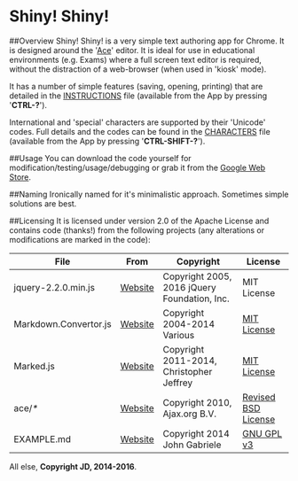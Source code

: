 # Shiny! Shiny!

##Overview
Shiny! Shiny! is a very simple text authoring app for Chrome. It is designed around the '[Ace](https://ace.c9.io)' editor. It is ideal for use in educational environments (e.g. Exams) where a full screen text editor is required, without the distraction of a web-browser (when used in 'kiosk' mode).

It has a number of simple features (saving, opening, printing) that are detailed in the [INSTRUCTIONS](documentation/INSTRUCTIONS.md) file (available from the App by pressing '__CTRL-?__').

International and 'special' characters are supported by their 'Unicode' codes. Full details and the codes can be found in the [CHARACTERS](documentation/CHARACTERS.md) file (available from the App by pressing '__CTRL-SHIFT-?__').

##Usage
You can download the code yourself for modification/testing/usage/debugging or grab it from the [Google Web Store](https://chrome.google.com/webstore/detail/shiny-shiny/ihigondjldgbcfcaabmplodljjliedaf).

##Naming
Ironically named for it's minimalistic approach. Sometimes simple solutions are best.

##Licensing
It is licensed under version 2.0 of the Apache License and contains code (thanks!) from the following projects (any alterations or modifications are marked in the code):

|File|From|Copyright|License|
|---|---|---|---|
|jquery-2.2.0.min.js|[Website](http://jquery.org)|Copyright 2005, 2016 jQuery Foundation, Inc.|MIT License|
|Markdown.Convertor.js|[Website](https://code.google.com/p/pagedown/)|Copyright 2004-2014 Various|[MIT License](https://code.google.com/p/pagedown/source/browse/LICENSE.txt)|
|Marked.js|[Website](https://github.com/chjj/marked)|Copyright 2011-2014, Christopher Jeffrey|[MIT License](https://github.com/chjj/marked/blob/master/LICENSE)|
|ace/_*_|[Website](https://ace.c9.io)|Copyright 2010, Ajax.org B.V.|[Revised BSD License](https://github.com/ajaxorg/ace/blob/master/LICENSE)|
|EXAMPLE.md|[Website](http://www.unexpected-vortices.com/sw/rippledoc/quick-markdown-example.html)|Copyright 2014 John Gabriele|[GNU GPL v3](http://www.gnu.org/licenses/)|

All else, __Copyright JD, 2014-2016__.

